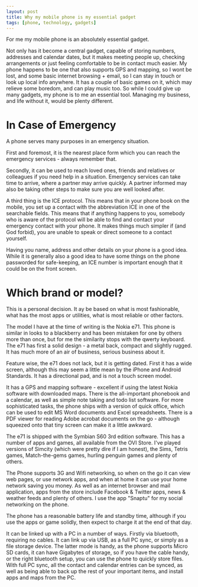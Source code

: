 ```yaml
---
layout: post
title: Why my mobile phone is my essential gadget
tags: [phone, technology, gadgets]
---
```

For me my mobile phone is an absolutely essential gadget.

Not only has it become a central gadget, capable of storing numbers, addresses and calendar dates, but it makes meeting people up, checking arrangements or just feeling comfortable to be in contact much easier. My phone happens to be one that also supports GPS and mapping, so I wont be lost, and some basic internet browsing + email, so I can stay in touch or look up local info anywhere. It has a couple of basic games on it, which may relieve some boredom, and can play music too. So while I could give up many gadgets, my phone is to me an essential tool. Managing my business, and life without it, would be plenty different.

# In Case of Emergency

A phone serves many purposes in an emergency situation. 

First and foremost, it is the nearest place form which you can reach the emergency services - always remember that.

Secondly, it can be used to reach loved ones, friends and relatives or colleagues if you need help in a situation. Emergency services can take time to arrive, where a partner may arrive quickly. A partner informed may also be taking other steps to make sure you are well looked after.

A third thing is the ICE protocol. This means that in your phone book on the mobile, you set up a contact with the abbreviation ICE in one of the searchable fields. This means that if anything happens to you, somebody who is aware of the protocol will be able to find and contact your emergency contact with your phone. It makes things much simpler if (and God forbid), you are unable to speak or direct someone to a contact yourself.

Having you name, address and other details on your phone is a good idea. While it is generally also a good idea to have some things on the phone passworded for safe-keeping, an ICE number is important enough that it could be on the front screen.

# Which brand or model?

This is a personal decision. It ay be based on what is most fashionable, what has the most apps or utilities, what is most reliable or other factors.

The model I have at the time of writing is the Nokia e71. This phone is similar in looks to a blackberry and has been mistaken for one by others more than once, but for me the similarity stops with the qwerty keyboard. The e71 has first a solid design - a metal back, compact and slightly rugged. It has much more of an air of business, serious business about it.

Feature wise, the e71 does not lack, but it is getting dated. First it has a wide screen, although this may seem a little mean by the iPhone and Android Standards. It has a directional pad, and is not a touch screen model.

It has a GPS and mapping software - excellent if using the latest Nokia software with downloaded maps. There is the all-important phonebook and a calendar, as well as simple note taking and todo list software. For more sophisticated tasks, the phone ships with a version of quick office, which can be used to edit MS Word documents and Excel spreadsheets. There is a PDF viewer for reading Adobe acrobat documents on the go - although squeezed onto that tiny screen can make it a little awkward.

The e71 is shipped with the Symbian S60 3rd edition software. This has a number of apps and games, all available from the OVI Store. I've played versions of Simcity (which were pretty dire if I am honest), the Sims, Tetris games, Match-the-gems games, hurling penguin games and plenty of others.

The Phone supports 3G and Wifi networking, so when on the go it can view web pages, or use network apps, and when at home it can use your home network saving you money. As well as an internet browser and mail application, apps from the store include Facebook & Twitter apps, news & weather feeds and plenty of others. I use the app "Snaptu" for my social networking on the phone.

The phone has a reasonable battery life and standby time, although if you use the apps or game solidly, then expect to charge it at the end of that day.

It can be linked up with a PC in a number of ways. Firstly via bluetooth, requiring no cables. It can link up via USB, as a full PC sync, or simply as a file storage device. The latter mode is handy, as the phone supports Micro SD cards, it can have Gigabytes of storage, so if you have the cable handy, or the right bluetooth setup, you can use the phone to quickly store files. With full PC sync, all the contact and calendar entries can be synced, as well as being able to back up the rest of your important items, and install apps and maps from the PC.